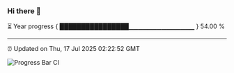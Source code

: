 ### Hi there 👋

⏳ Year progress { ████████████████▁▁▁▁▁▁▁▁▁▁▁▁▁▁ } 54.00 %

---

⏰ Updated on Thu, 17 Jul 2025 02:22:52 GMT

![Progress Bar CI](https://github.com/DhruviPatel157/GitHub-Actions-Demo/workflows/Progress%20Bar%20CI/badge.svg)
